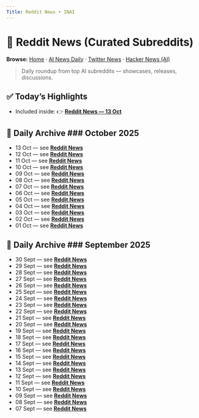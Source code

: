 ```yaml
---
Title: Reddit News • INAI
---
```


# 📢 Reddit News (Curated Subreddits)

**Browse:** [Home](index.md) · [AI News Daily](news.md) · [Twitter News](twitter-news.md) · [Hacker News (AI)](hacker-news.md)

> Daily roundup from top AI subreddits — showcases, releases, discussions.

## ✅ Today’s Highlights
- Included inside: 👉 **[Reddit News — 13 Oct](reddit-news/2025/2025-10-13.md)**

## 📅 Daily Archive ### October 2025
- 13 Oct — see **[Reddit News](reddit-news/2025/2025-10-13.md)**
- 12 Oct — see **[Reddit News](reddit-news/2025/2025-10-12.md)**
- 11 Oct — see **[Reddit News](reddit-news/2025/2025-10-11.md)**
- 10 Oct — see **[Reddit News](reddit-news/2025/2025-10-10.md)**
- 09 Oct — see **[Reddit News](reddit-news/2025/2025-10-09.md)**
- 08 Oct — see **[Reddit News](reddit-news/2025/2025-10-08.md)**
- 07 Oct — see **[Reddit News](reddit-news/2025/2025-10-07.md)**
- 06 Oct — see **[Reddit News](reddit-news/2025/2025-10-06.md)**
- 05 Oct — see **[Reddit News](reddit-news/2025/2025-10-05.md)**
- 04 Oct — see **[Reddit News](reddit-news/2025/2025-10-04.md)**
- 03 Oct — see **[Reddit News](reddit-news/2025/2025-10-03.md)**
- 02 Oct — see **[Reddit News](reddit-news/2025/2025-10-02.md)**
- 01 Oct — see **[Reddit News](reddit-news/2025/2025-10-01.md)**

## 📅 Daily Archive ### September 2025
- 30 Sept — see **[Reddit News](reddit-news/2025/2025-09-30.md)**
- 29 Sept — see **[Reddit News](reddit-news/2025/2025-09-29.md)**
- 28 Sept — see **[Reddit News](reddit-news/2025/2025-09-28.md)**
- 27 Sept — see **[Reddit News](reddit-news/2025/2025-09-27.md)**
- 26 Sept — see **[Reddit News](reddit-news/2025/2025-09-26.md)**
- 25 Sept — see **[Reddit News](reddit-news/2025/2025-09-25.md)**
- 24 Sept — see **[Reddit News](reddit-news/2025/2025-09-24.md)**
- 23 Sept — see **[Reddit News](reddit-news/2025/2025-09-23.md)**
- 22 Sept — see **[Reddit News](reddit-news/2025/2025-09-22.md)**
- 21 Sept — see **[Reddit News](reddit-news/2025/2025-09-21.md)**
- 20 Sept — see **[Reddit News](reddit-news/2025/2025-09-20.md)**
- 19 Sept — see **[Reddit News](reddit-news/2025/2025-09-19.md)**
- 18 Sept — see **[Reddit News](reddit-news/2025/2025-09-18.md)**
- 17 Sept — see **[Reddit News](reddit-news/2025/2025-09-17.md)**
- 16 Sept — see **[Reddit News](reddit-news/2025/2025-09-16.md)**
- 15 Sept — see **[Reddit News](reddit-news/2025/2025-09-15.md)**
- 14 Sept — see **[Reddit News](reddit-news/2025/2025-09-14.md)**
- 13 Sept — see **[Reddit News](reddit-news/2025/2025-09-13.md)**
- 12 Sept — see **[Reddit News](reddit-news/2025/2025-09-12.md)**
- 11 Sept — see **[Reddit News](reddit-news/2025/2025-09-11.md)**
- 10 Sept — see **[Reddit News](reddit-news/2025/2025-09-10.md)**
- 09 Sept — see **[Reddit News](reddit-news/2025/2025-09-09.md)**
- 08 Sept — see **[Reddit News](reddit-news/2025/2025-09-08.md)**
- 07 Sept — see **[Reddit News](reddit-news/2025/2025-09-07.md)**
